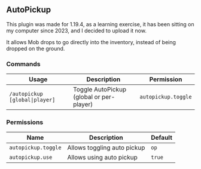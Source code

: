 ## AutoPickup
This plugin was made for 1.19.4, as a learning exercise, it has been sitting on my computer since 2023, and I decided to upload it now.

It allows Mob drops to go directly into the inventory, instead of being dropped on the ground.

### Commands
| Usage                          | Description                              | Permission          |
|--------------------------------|------------------------------------------|---------------------|
| `/autopickup [global\|player]` | Toggle AutoPickup (global or per-player) | `autopickup.toggle` |

### Permissions
| Name                | Description                 | Default |
|---------------------|-----------------------------|---------|
| `autopickup.toggle` | Allows toggling auto pickup | `op`    |
| `autopickup.use`    | Allows using auto pickup    | `true`  |
